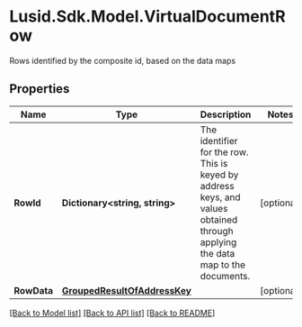 # Lusid.Sdk.Model.VirtualDocumentRow
Rows identified by the composite id, based on the data maps

## Properties

Name | Type | Description | Notes
------------ | ------------- | ------------- | -------------
**RowId** | **Dictionary&lt;string, string&gt;** | The identifier for the row. This is keyed by address keys, and values obtained through applying the data map to the documents. | [optional] 
**RowData** | [**GroupedResultOfAddressKey**](GroupedResultOfAddressKey.md) |  | [optional] 

[[Back to Model list]](../README.md#documentation-for-models) [[Back to API list]](../README.md#documentation-for-api-endpoints) [[Back to README]](../README.md)

